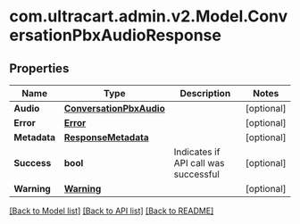 
# com.ultracart.admin.v2.Model.ConversationPbxAudioResponse

## Properties

Name | Type | Description | Notes
------------ | ------------- | ------------- | -------------
**Audio** | [**ConversationPbxAudio**](ConversationPbxAudio.md) |  | [optional] 
**Error** | [**Error**](Error.md) |  | [optional] 
**Metadata** | [**ResponseMetadata**](ResponseMetadata.md) |  | [optional] 
**Success** | **bool** | Indicates if API call was successful | [optional] 
**Warning** | [**Warning**](Warning.md) |  | [optional] 

[[Back to Model list]](../README.md#documentation-for-models)
[[Back to API list]](../README.md#documentation-for-api-endpoints)
[[Back to README]](../README.md)

